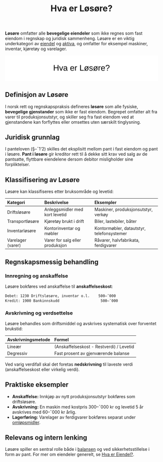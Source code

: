 ﻿---
title: "Hva er Løsøre?"
seoTitle: "Hva er Løsøre?"
description: '**Løsøre** omfatter alle **bevegelige eiendeler** som ikke regnes som fast eiendom i regnskap og juridisk sammenheng. Løsøre er en viktig underkategori av [...'
---

**Løsøre** omfatter alle **bevegelige eiendeler** som ikke regnes som fast eiendom i regnskap og juridisk sammenheng. Løsøre er en viktig underkategori av [eiendel](/blogs/regnskap/hva-er-eiendel "Hva er Eiendel i Regnskap? Komplett Guide til Eiendom og Verdier") og [aktiva](/blogs/regnskap/hva-er-aktiva "Hva er Aktiva? En Komplett Guide til Eiendeler i Regnskap"), og omfatter for eksempel maskiner, inventar, kjøretøy og varelager.

![Hva er Løsøre?](hva-er-losore-image.svg)

## Definisjon av Løsøre

I norsk rett og regnskapspraksis defineres **løsøre** som alle fysiske, **bevegelige gjenstander** som ikke er fast eiendom. Begrepet omfatter alt fra varer til produksjonsutstyr, og skiller seg fra fast eiendom ved at gjenstandene kan forflyttes eller omsettes uten særskilt tinglysning.

## Juridisk grunnlag

I panteloven (§–¯1‘2) skilles det eksplisitt mellom pant i fast eiendom og pant i løsøre. **Pant i løsøre** gir kreditor rett til å dekke sitt krav ved salg av de pantsatte, flyttbare eiendelene dersom debitor misligholder sine forpliktelser.

## Klassifisering av Løsøre

Løsøre kan klassifiseres etter bruksområde og levetid:

| Kategori          | Beskrivelse                                 | Eksempler                                |
|:------------------|:---------------------------------------------|:-----------------------------------------|
| Driftsløsøre      | Anleggsmidler med kort levetid              | Maskiner, produksjonsutstyr, verkøy      |
| Transportløsøre   | Kjøretøy brukt i drift                       | Biler, lastebiler, båter                 |
| Inventarløsøre    | Kontorinventar og møbler                     | Kontormøbler, datautstyr, telefonsystemer|
| Varelager (varer) | Varer for salg eller produksjon              | Råvarer, halvfabrikata, ferdigvarer       |

## Regnskapsmessig behandling

### Innregning og anskaffelse

Løsøre bokføres ved anskaffelse til **anskaffelseskost**:
```
Debet: 1230 Driftsløsøre, inventar o.l.    500–¯000
Kredit: 1900 Bankinnskudd                   500–¯000
```

### Avskrivning og verdsettelse

Løsøre behandles som driftsmiddel og avskrives systematisk over forventet brukstid:

| Avskrivningsmetode  | Formel                                         |
|:--------------------|:-----------------------------------------------|
| Lineær              | (Anskaffelseskost - Restverdi) / Levetid        |
| Degressiv           | Fast prosent av gjenværende balanse             |

Ved varig verdifall skal det foretas **nedskrivning** til laveste verdi (anskaffelseskost eller virkelig verdi).

## Praktiske eksempler

* **Anskaffelse:** Innkjøp av nytt produksjonsutstyr bokføres som driftsløsøre.
* **Avskrivning:** En maskin med kostpris 300–¯000 kr og levetid 5 år avskrives med 60–¯000 kr årlig.
* **Lagerføring:** Varelager av ferdigvarer bokføres separat under [omløpsmidler](/blogs/regnskap/hva-er-omlopsmiddel "Hva er Omløpsmidler? Komplett Guide til Kortsiktige Eiendeler i Regnskap").

## Relevans og intern lenking

Løsøre spiller en sentral rolle både i [balansen](/blogs/regnskap/hva-er-balanse "Hva er Balanse i Regnskap? Oppbygging og Analyse") og ved sikkerhetsstillelse i form av pant. For mer om eiendeler generelt, se [Hva er Eiendel?](/blogs/regnskap/hva-er-eiendel "Hva er Eiendel i Regnskap? Komplett Guide til Eiendom og Verdier").










